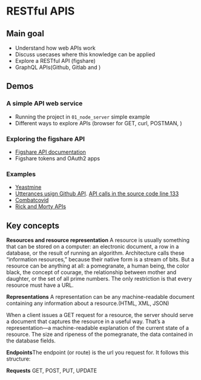# RESTful APIS
## Main goal
- Understand how web APIs work
- Discuss usecases where this knowledge can be applied
- Explore a RESTful API (figshare)
- GraphQL APIs(Github, Gitlab and )
## Demos
### A simple API web service
- Running the project in `01_node_server` simple example
- Different ways to explore APIs (browser for GET, curl, POSTMAN, )
### Exploring the figshare API
- [Figshare API documentation](https://docs.figshare.com/#projects_list)
- Figshare tokens and OAuth2 apps

### Examples
- [Yeastmine](https://yeastmine.yeastgenome.org/yeastmine/results.do?trail=%257Cquery)
- [Utterances usign Github API](https://github.com/utterance). [API calls in the source code line 133](https://github.com/utterance/utterances/blob/master/src/github.ts)
- [Combatcovid](https://combatcovid.equipment/)
- [Rick and Morty APIs](https://rickandmortyapi.com/)

## Key concepts
**Resources and resource representation** A resource is usually something that can be stored on a computer: an electronic document, a row in a database, or the result of running an algorithm. Architecture calls these “information resources,” because their native form is a stream of bits. But a resource can be anything at all: a pomegranate, a human being, the color black, the concept of courage, the relationship between mother and daughter, or the set of all prime numbers. The only restriction is that every resource must have a URL.

**Representations** A representation can be any machine-readable document containing any information about a resource.(HTML, XML, JSON) 

When a client issues a GET request for a resource, the server should serve a document
that captures the resource in a useful way. That’s a representation—a machine-readable
explanation of the current state of a resource. The size and ripeness of the pomegranate,
the data contained in the database fields.

**Endpoints**The endpoint (or route) is the url you request for. It follows this structure:

**Requests** GET, POST, PUT, UPDATE
